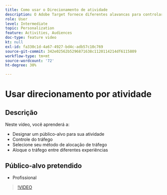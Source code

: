 ```yaml
---
title: Como usar o Direcionamento de atividade
description: O Adobe Target fornece diferentes alavancas para controlar as experiências mostradas para públicos-alvo diferentes quando uma atividade entra em vigor. Saiba como controlar quem vê o que usando públicos-alvo e alocação de tráfego.
role: User
level: Intermediate
topic: Personalization
feature: Activities, Audiences
doc-type: feature video
kt: null
exl-id: fa330c1d-4a67-4927-bd4c-adb57c10c769
source-git-commit: 342e02562b5296871638c1120114214df6115809
workflow-type: tm+mt
source-wordcount: '72'
ht-degree: 30%

---
```


# Usar direcionamento por atividade

## Descrição

Neste vídeo, você aprenderá a:

* Designar um público-alvo para sua atividade
* Controle do tráfego
* Selecione seu método de alocação de tráfego
* Aloque o tráfego entre diferentes experiências

## Público-alvo pretendido

* Profissional

>[!VIDEO](https://video.tv.adobe.com/v/17385/?quality=12)
